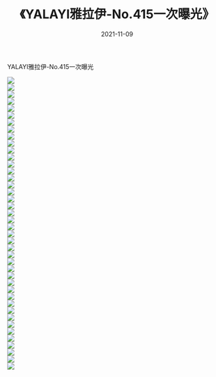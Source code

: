 ﻿---
layout: post
title:  《YALAYI雅拉伊-No.415一次曝光》
date:   2021-11-09
img: http://img.660000.xyz/Sharelink/网络美图/2021/YALAYI雅拉伊-No.415一次曝光/000.jpg
categories: [美女, 清纯, 唯美]
---

YALAYI雅拉伊-No.415一次曝光

  ![](http://img.660000.xyz/Sharelink/网络美图/2021/YALAYI雅拉伊-No.415一次曝光/001.jpg) <br> ![](http://img.660000.xyz/Sharelink/网络美图/2021/YALAYI雅拉伊-No.415一次曝光/002.jpg) <br> ![](http://img.660000.xyz/Sharelink/网络美图/2021/YALAYI雅拉伊-No.415一次曝光/003.jpg) <br> ![](http://img.660000.xyz/Sharelink/网络美图/2021/YALAYI雅拉伊-No.415一次曝光/004.jpg) <br> ![](http://img.660000.xyz/Sharelink/网络美图/2021/YALAYI雅拉伊-No.415一次曝光/005.jpg) <br> ![](http://img.660000.xyz/Sharelink/网络美图/2021/YALAYI雅拉伊-No.415一次曝光/006.jpg) <br> ![](http://img.660000.xyz/Sharelink/网络美图/2021/YALAYI雅拉伊-No.415一次曝光/007.jpg) <br> ![](http://img.660000.xyz/Sharelink/网络美图/2021/YALAYI雅拉伊-No.415一次曝光/008.jpg) <br> ![](http://img.660000.xyz/Sharelink/网络美图/2021/YALAYI雅拉伊-No.415一次曝光/009.jpg) <br> ![](http://img.660000.xyz/Sharelink/网络美图/2021/YALAYI雅拉伊-No.415一次曝光/010.jpg) <br> ![](http://img.660000.xyz/Sharelink/网络美图/2021/YALAYI雅拉伊-No.415一次曝光/011.jpg) <br> ![](http://img.660000.xyz/Sharelink/网络美图/2021/YALAYI雅拉伊-No.415一次曝光/012.jpg) <br> ![](http://img.660000.xyz/Sharelink/网络美图/2021/YALAYI雅拉伊-No.415一次曝光/013.jpg) <br> ![](http://img.660000.xyz/Sharelink/网络美图/2021/YALAYI雅拉伊-No.415一次曝光/014.jpg) <br> ![](http://img.660000.xyz/Sharelink/网络美图/2021/YALAYI雅拉伊-No.415一次曝光/015.jpg) <br> ![](http://img.660000.xyz/Sharelink/网络美图/2021/YALAYI雅拉伊-No.415一次曝光/016.jpg) <br> ![](http://img.660000.xyz/Sharelink/网络美图/2021/YALAYI雅拉伊-No.415一次曝光/017.jpg) <br> ![](http://img.660000.xyz/Sharelink/网络美图/2021/YALAYI雅拉伊-No.415一次曝光/018.jpg) <br> ![](http://img.660000.xyz/Sharelink/网络美图/2021/YALAYI雅拉伊-No.415一次曝光/019.jpg) <br> ![](http://img.660000.xyz/Sharelink/网络美图/2021/YALAYI雅拉伊-No.415一次曝光/020.jpg) <br> ![](http://img.660000.xyz/Sharelink/网络美图/2021/YALAYI雅拉伊-No.415一次曝光/021.jpg) <br> ![](http://img.660000.xyz/Sharelink/网络美图/2021/YALAYI雅拉伊-No.415一次曝光/022.jpg) <br> ![](http://img.660000.xyz/Sharelink/网络美图/2021/YALAYI雅拉伊-No.415一次曝光/023.jpg) <br> ![](http://img.660000.xyz/Sharelink/网络美图/2021/YALAYI雅拉伊-No.415一次曝光/024.jpg) <br> ![](http://img.660000.xyz/Sharelink/网络美图/2021/YALAYI雅拉伊-No.415一次曝光/025.jpg) <br> ![](http://img.660000.xyz/Sharelink/网络美图/2021/YALAYI雅拉伊-No.415一次曝光/026.jpg) <br> ![](http://img.660000.xyz/Sharelink/网络美图/2021/YALAYI雅拉伊-No.415一次曝光/027.jpg) <br> ![](http://img.660000.xyz/Sharelink/网络美图/2021/YALAYI雅拉伊-No.415一次曝光/028.jpg) <br> ![](http://img.660000.xyz/Sharelink/网络美图/2021/YALAYI雅拉伊-No.415一次曝光/029.jpg) <br> ![](http://img.660000.xyz/Sharelink/网络美图/2021/YALAYI雅拉伊-No.415一次曝光/030.jpg) <br> ![](http://img.660000.xyz/Sharelink/网络美图/2021/YALAYI雅拉伊-No.415一次曝光/031.jpg) <br> ![](http://img.660000.xyz/Sharelink/网络美图/2021/YALAYI雅拉伊-No.415一次曝光/032.jpg) <br> ![](http://img.660000.xyz/Sharelink/网络美图/2021/YALAYI雅拉伊-No.415一次曝光/033.jpg) <br> ![](http://img.660000.xyz/Sharelink/网络美图/2021/YALAYI雅拉伊-No.415一次曝光/034.jpg) <br> ![](http://img.660000.xyz/Sharelink/网络美图/2021/YALAYI雅拉伊-No.415一次曝光/035.jpg) <br> ![](http://img.660000.xyz/Sharelink/网络美图/2021/YALAYI雅拉伊-No.415一次曝光/036.jpg) <br> ![](http://img.660000.xyz/Sharelink/网络美图/2021/YALAYI雅拉伊-No.415一次曝光/037.jpg) <br> ![](http://img.660000.xyz/Sharelink/网络美图/2021/YALAYI雅拉伊-No.415一次曝光/038.jpg) <br> ![](http://img.660000.xyz/Sharelink/网络美图/2021/YALAYI雅拉伊-No.415一次曝光/039.jpg) <br> ![](http://img.660000.xyz/Sharelink/网络美图/2021/YALAYI雅拉伊-No.415一次曝光/040.jpg) <br> ![](http://img.660000.xyz/Sharelink/网络美图/2021/YALAYI雅拉伊-No.415一次曝光/041.jpg) <br> ![](http://img.660000.xyz/Sharelink/网络美图/2021/YALAYI雅拉伊-No.415一次曝光/042.jpg) <br>